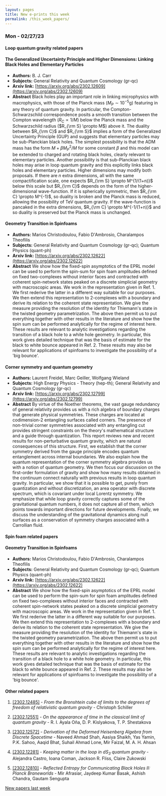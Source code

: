 ```yaml
---
layout: pages
title: New e-prints this week
permalink: /this_week_papers/
---
```




### Mon - 02/27/23

#### Loop quantum gravity related papers

#### **The Generalized Uncertainty Principle and Higher Dimensions: Linking  Black Holes and Elementary Particles**
 - **Authors:** B. J. Carr
 - **Subjects:** General Relativity and Quantum Cosmology (gr-qc)
 - **Arxiv link:** [https://arxiv.org/abs/2302.12609](https://arxiv.org/abs/2302.12609)
 - **Abstract**
 Black holes play an important role in linking microphysics with macrophysics, with those of the Planck mass ($M_P \sim10^{-5}$g) featuring in any theory of quantum gravity. In particular, the Compton-Schwarzschild correspondence posits a smooth transition between the Compton wavelength ($R_C \propto 1/M$) below the Planck mass and the Schwarzschild radius ($R_{\rm S} \propto M$) above it. The duality between $R_{\rm C}$ and $R_{\rm S}$ implies a form of the Generalized Uncertainty Principle (GUP) and suggests that elementary particles may be sub-Planckian black holes. The simplest possibility is that the ADM mass has the form $M + \beta M_P^2/M$ for some constant $\beta$ and this model can be extended to charged and rotating black holes, clearly relevant to elementary particles. Another possibility is that sub-Planckian black holes may arise in loop quantum gravity and this explicitly links black holes and elementary particles. Higher dimensions may modify both proposals. If there are $n$ extra dimensions, all with the same compactification scale, one expects $R_{\rm S} \propto M^{1/(1+n)}$ below this scale but $R_{\rm C}$ depends on the form of the higher-dimensional wave-function. If it is spherically symmetric, then $R_{\rm C} \propto M^{-1}$, so duality is broken and the Planck mass is reduced, allowing the possibility of TeV quantum gravity. If the wave-function is pancaked in the extra dimensions, $R_{\rm C} \propto M^{-1/(1+n)}$ and so duality is preserved but the Planck mass is unchanged. 

#### **Geometry Transition in Spinfoams**
 - **Authors:** Marios Christodoulou, Fabio D'Ambrosio, Charalampos Theofilis
 - **Subjects:** General Relativity and Quantum Cosmology (gr-qc); Quantum Physics (quant-ph)
 - **Arxiv link:** [https://arxiv.org/abs/2302.12622](https://arxiv.org/abs/2302.12622)
 - **Abstract**
 We show how the fixed-spin asymptotics of the EPRL model can be used to perform the spin-sum for spin foam amplitudes defined on fixed two-complexes without interior faces and contracted with coherent spin-network states peaked on a discrete simplicial geometry with macroscopic areas. We work in the representation given in Ref. 1. We first rederive the latter in a different way suitable for our purposes. We then extend this representation to 2-complexes with a boundary and derive its relation to the coherent state representation. We give the measure providing the resolution of the identity for Thiemann's state in the twisted geometry parametrization. The above then permit us to put everything together with other results in the literature and show how the spin sum can be performed analytically for the regime of interest here. These results are relevant to analytic investigations regarding the transition of a black hole to a white hole geometry. In particular, this work gives detailed technique that was the basis of estimate for the black to white bounce appeared in Ref. 2. These results may also be relevant for applications of spinfoams to investigate the possibility of a 'big bounce'. 

#### **Corner symmetry and quantum geometry**
 - **Authors:** Laurent Freidel, Marc Geiller, Wolfgang Wieland
 - **Subjects:** High Energy Physics - Theory (hep-th); General Relativity and Quantum Cosmology (gr-qc)
 - **Arxiv link:** [https://arxiv.org/abs/2302.12799](https://arxiv.org/abs/2302.12799)
 - **Abstract**
 By virtue of the Noether theorems, the vast gauge redundancy of general relativity provides us with a rich algebra of boundary charges that generate physical symmetries. These charges are located at codimension-2 entangling surfaces called corners. The presence of non-trivial corner symmetries associated with any entangling cut provides stringent constraints on the theory's mathematical structure and a guide through quantization. This report reviews new and recent results for non-perturbative quantum gravity, which are natural consequences of this structure. First, we establish that the corner symmetry derived from the gauge principle encodes quantum entanglement across internal boundaries. We also explain how the quantum representation of the corner symmetry algebra provides us with a notion of quantum geometry. We then focus our discussion on the first-order formulation of gravity and show how many results obtained in the continuum connect naturally with previous results in loop quantum gravity. In particular, we show that it is possible to get, purely from quantization and without discretization, an area operator with discrete spectrum, which is covariant under local Lorentz symmetry. We emphasize that while loop gravity correctly captures some of the gravitational quantum numbers, it does not capture all of them, which points towards important directions for future developments. Finally, we discuss the understanding of the gravitational dynamics along null surfaces as a conservation of symmetry charges associated with a Carrollian fluid. 

#### Spin foam related papers

#### **Geometry Transition in Spinfoams**
 - **Authors:** Marios Christodoulou, Fabio D'Ambrosio, Charalampos Theofilis
 - **Subjects:** General Relativity and Quantum Cosmology (gr-qc); Quantum Physics (quant-ph)
 - **Arxiv link:** [https://arxiv.org/abs/2302.12622](https://arxiv.org/abs/2302.12622)
 - **Abstract**
 We show how the fixed-spin asymptotics of the EPRL model can be used to perform the spin-sum for spin foam amplitudes defined on fixed two-complexes without interior faces and contracted with coherent spin-network states peaked on a discrete simplicial geometry with macroscopic areas. We work in the representation given in Ref. 1. We first rederive the latter in a different way suitable for our purposes. We then extend this representation to 2-complexes with a boundary and derive its relation to the coherent state representation. We give the measure providing the resolution of the identity for Thiemann's state in the twisted geometry parametrization. The above then permit us to put everything together with other results in the literature and show how the spin sum can be performed analytically for the regime of interest here. These results are relevant to analytic investigations regarding the transition of a black hole to a white hole geometry. In particular, this work gives detailed technique that was the basis of estimate for the black to white bounce appeared in Ref. 2. These results may also be relevant for applications of spinfoams to investigate the possibility of a 'big bounce'. 



#### Other related papers

1. [[2302.12485]](https://arxiv.org/abs/2302.12485) - *From the Bronshtein cube of limits to the degrees of freedom of  relativistic quantum gravity* - Christoph Schiller

1. [[2302.12551]](https://arxiv.org/abs/2302.12551) - *On the appearance of time in the classical limit of quantum gravity* - R. I. Ayala Oña, D. P. Kislyakova, T. P. Shestakova

1. [[2302.12572]](https://arxiv.org/abs/2302.12572) - *Derivation of the Deformed Heisenberg Algebra from Discrete Spacetime* - Naveed Ahmad Shah, Aasiya Shaikh, Yas Yamin, P.K. Sahoo, Aaqid Bhat, Suhail Ahmad Lone, Mir Faizal, M. A. H. Ahsan

1. [[2302.12281]](https://arxiv.org/abs/2302.12281) - *Keeping matter in the loop in dS$_3$ quantum gravity* - Alejandra Castro, Ioana Coman, Jackson R. Fliss, Claire Zukowski

1. [[2302.12810]](https://arxiv.org/abs/2302.12810) - *Reflected Entropy for Communicating Black Holes II: Planck Braneworlds* - Mir Afrasiar, Jaydeep Kumar Basak, Ashish Chandra, Gautam Sengupta






[New papers last week]({{site.url}}/archived/weekly/pre-prints/2023/02/27/archived_weekly_papers.html)